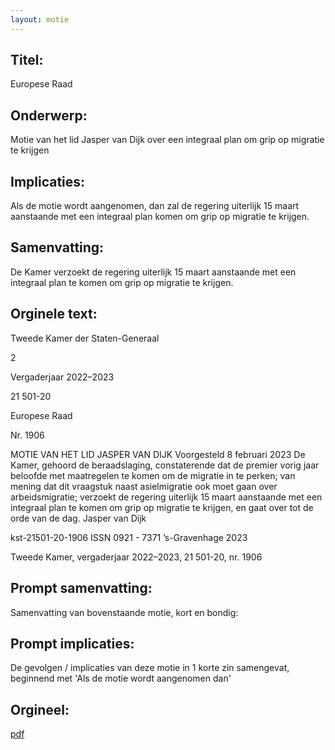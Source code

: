 ```yaml
---
layout: motie
---
```

## Titel:
Europese Raad
## Onderwerp:
Motie van het lid Jasper van Dijk over een integraal plan om grip op migratie te krijgen
## Implicaties:

Als de motie wordt aangenomen, dan zal de regering uiterlijk 15 maart aanstaande met een integraal plan komen om grip op migratie te krijgen.
## Samenvatting:

De Kamer verzoekt de regering uiterlijk 15 maart aanstaande met een integraal plan te komen om grip op migratie te krijgen.
## Orginele text:


Tweede Kamer der Staten-Generaal

2

Vergaderjaar 2022–2023

21 501-20

Europese Raad

Nr. 1906

MOTIE VAN HET LID JASPER VAN DIJK
Voorgesteld 8 februari 2023
De Kamer,
gehoord de beraadslaging,
constaterende dat de premier vorig jaar beloofde met maatregelen te
komen om de migratie in te perken;
van mening dat dit vraagstuk naast asielmigratie ook moet gaan over
arbeidsmigratie;
verzoekt de regering uiterlijk 15 maart aanstaande met een integraal plan
te komen om grip op migratie te krijgen,
en gaat over tot de orde van de dag.
Jasper van Dijk

kst-21501-20-1906
ISSN 0921 - 7371
’s-Gravenhage 2023

Tweede Kamer, vergaderjaar 2022–2023, 21 501-20, nr. 1906


## Prompt samenvatting:
Samenvatting van bovenstaande motie, kort en bondig:


## Prompt implicaties:
De gevolgen / implicaties van deze motie in 1 korte zin samengevat, beginnend met 'Als de motie wordt aangenomen dan' 

## Orgineel:
[pdf](https://gegevensmagazijn.tweedekamer.nl/OData/v4/2.0/Document(a6f375af-f4c9-473c-a8a0-0f56de6c1fb0)/resource)
